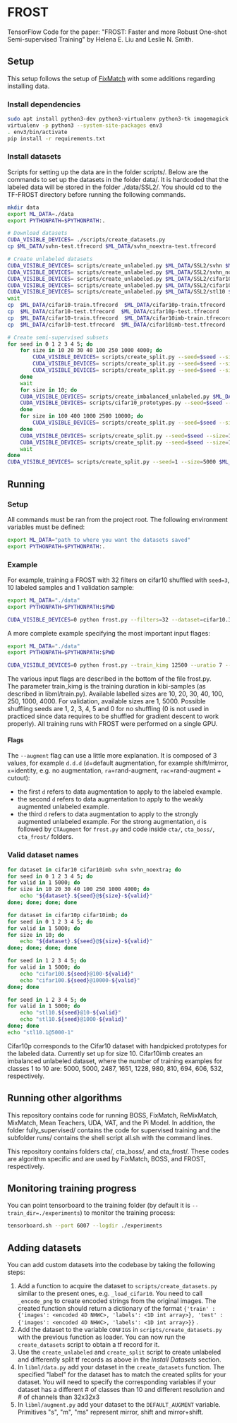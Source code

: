 # FROST

TensorFlow Code for the paper: "FROST: Faster and more Robust One-shot Semi-supervised Training" by Helena E. Liu and Leslie N. Smith.


## Setup

This setup follows the setup of [FixMatch](https://github.com/google-research/fixmatch) with some additions regarding installing data.


### Install dependencies

```bash
sudo apt install python3-dev python3-virtualenv python3-tk imagemagick
virtualenv -p python3 --system-site-packages env3
. env3/bin/activate
pip install -r requirements.txt
```

### Install datasets

Scripts for setting up the data are in the folder scripts/.  Below are the commands to set up the datasets in the folder data/.  It is hardcoded that the labeled data will be stored in the folder ./data/SSL2/.  You should cd to the TF-FROST directory before running the following commands.

```bash
mkdir data
export ML_DATA=./data
export PYTHONPATH=$PYTHONPATH:.

# Download datasets
CUDA_VISIBLE_DEVICES= ./scripts/create_datasets.py
cp $ML_DATA/svhn-test.tfrecord $ML_DATA/svhn_noextra-test.tfrecord

# Create unlabeled datasets
CUDA_VISIBLE_DEVICES= scripts/create_unlabeled.py $ML_DATA/SSL2/svhn $ML_DATA/svhn-train.tfrecord $ML_DATA/svhn-extra.tfrecord &
CUDA_VISIBLE_DEVICES= scripts/create_unlabeled.py $ML_DATA/SSL2/svhn_noextra $ML_DATA/svhn-train.tfrecord &
CUDA_VISIBLE_DEVICES= scripts/create_unlabeled.py $ML_DATA/SSL2/cifar10 $ML_DATA/cifar10-train.tfrecord &
CUDA_VISIBLE_DEVICES= scripts/create_unlabeled.py $ML_DATA/SSL2/cifar100 $ML_DATA/cifar100-train.tfrecord &
CUDA_VISIBLE_DEVICES= scripts/create_unlabeled.py $ML_DATA/SSL2/stl10 $ML_DATA/stl10-train.tfrecord $ML_DATA/stl10-unlabeled.tfrecord &
wait
cp  $ML_DATA/cifar10-train.tfrecord  $ML_DATA/cifar10p-train.tfrecord
cp  $ML_DATA/cifar10-test.tfrecord  $ML_DATA/cifar10p-test.tfrecord
cp  $ML_DATA/cifar10-train.tfrecord  $ML_DATA/cifar10imb-train.tfrecord
cp  $ML_DATA/cifar10-test.tfrecord  $ML_DATA/cifar10imb-test.tfrecord

# Create semi-supervised subsets
for seed in 0 1 2 3 4 5; do
    for size in 10 20 30 40 100 250 1000 4000; do
        CUDA_VISIBLE_DEVICES= scripts/create_split.py --seed=$seed --size=$size $ML_DATA/SSL2/svhn $ML_DATA/svhn-train.tfrecord $ML_DATA/svhn-extra.tfrecord &
        CUDA_VISIBLE_DEVICES= scripts/create_split.py --seed=$seed --size=$size $ML_DATA/SSL2/svhn_noextra $ML_DATA/svhn-train.tfrecord &
        CUDA_VISIBLE_DEVICES= scripts/create_split.py --seed=$seed --size=$size $ML_DATA/SSL2/cifar10 $ML_DATA/cifar10-train.tfrecord &
    done
    wait
    for size in 10; do
 	CUDA_VISIBLE_DEVICES= scripts/create_imbalanced_unlabeled.py $ML_DATA/SSL2/cifar10imb $ML_DATA/cifar10imb-train.tfrecord &
	CUDA_VISIBLE_DEVICES= scripts/cifar10_prototypes.py --seed=$seed --size=$size $ML_DATA/SSL2/cifar10p $ML_DATA/cifar10p-train.tfrecord &
    done
    for size in 100 400 1000 2500 10000; do
        CUDA_VISIBLE_DEVICES= scripts/create_split.py --seed=$seed --size=$size $ML_DATA/SSL2/cifar100 $ML_DATA/cifar100-train.tfrecord &
    done
    CUDA_VISIBLE_DEVICES= scripts/create_split.py --seed=$seed --size=10 $ML_DATA/SSL2/stl10 $ML_DATA/stl10-train.tfrecord $ML_DATA/stl10-unlabeled.tfrecord &
    CUDA_VISIBLE_DEVICES= scripts/create_split.py --seed=$seed --size=1000 $ML_DATA/SSL2/stl10 $ML_DATA/stl10-train.tfrecord $ML_DATA/stl10-unlabeled.tfrecord &
    wait
done
CUDA_VISIBLE_DEVICES= scripts/create_split.py --seed=1 --size=5000 $ML_DATA/SSL2/stl10 $ML_DATA/stl10-train.tfrecord $ML_DATA/stl10-unlabeled.tfrecord
```

## Running

### Setup

All commands must be ran from the project root. The following environment variables must be defined:
```bash
export ML_DATA="path to where you want the datasets saved"
export PYTHONPATH=$PYTHONPATH:.
```

### Example

For example, training a FROST with 32 filters on cifar10 shuffled with `seed=3`, 10 labeled samples and 1 validation sample:
```bash
export ML_DATA="./data"
export PYTHONPATH=$PYTHONPATH:$PWD

CUDA_VISIBLE_DEVICES=0 python frost.py --filters=32 --dataset=cifar10.3@10-1 --train_dir ./experiments/frost
```

A more complete example specifying the most important input flages:

```bash
export ML_DATA="./data"
export PYTHONPATH=$PYTHONPATH:$PWD

CUDA_VISIBLE_DEVICES=0 python frost.py --train_kimg 12500 --uratio 7 --clrratio 7 --confidence 0.95 --wd 5e-4 --wu 2 --wclr 0 --batch 32 --lr 0.03 --temperature 0.5 --arch resnet --filters 32 --scales 3 --repeat 4 --dataset=cifar10.3@10-1 --train_dir experiments/ROSS/frostcifar10.3@10-1resnetIter12550U7CL7C0.95WD5e-4WU2Wclr0BS32LR0.03M0.9T0.5Ad.d.dB0D0BF16SCH1CAug0_0 --augment d.d.d --mom 0.9 --boot_factor 16 --balance 0 --delT 0 --boot_schedule 1 --clrDataAug 0 
```

The various input flags are described in the bottom of the file frost.py.  
The parameter train_kimg is the training duration in kibi-samples (as described in libml/train.py).
Available labelled sizes are 10, 20, 30, 40, 100, 250, 1000, 4000.
For validation, available sizes are 1, 5000.
Possible shuffling seeds are 1, 2, 3, 4, 5 and 0 for no shuffling (0 is not used in practiced since data requires to be
shuffled for gradient descent to work properly).
All training runs with FROST were performed on a single GPU.


#### Flags

The `--augment` flag can use a little more explanation. It is composed of 3 values, for example `d.d.d`
(`d`=default augmentation, for example shift/mirror, `x`=identity, e.g. no augmentation, `ra`=rand-augment,
 `rac`=rand-augment + cutout):
- the first `d` refers to data augmentation to apply to the labeled example. 
- the second `d` refers to data augmentation to apply to the weakly augmented unlabeled example. 
- the third `d` refers to data augmentation to apply to the strongly augmented unlabeled example. For the strong
augmentation, `d` is followed by `CTAugment` for `frost.py` and code inside `cta/`, `cta_boss/`, `cta_frost/` folders.



### Valid dataset names
```bash
for dataset in cifar10 cifar10imb svhn svhn_noextra; do
for seed in 0 1 2 3 4 5; do
for valid in 1 5000; do
for size in 10 20 30 40 100 250 1000 4000; do
    echo "${dataset}.${seed}@${size}-${valid}"
done; done; done; done

for dataset in cifar10p cifar10imb; do
for seed in 0 1 2 3 4 5; do
for valid in 1 5000; do
for size in 10; do
    echo "${dataset}.${seed}@${size}-${valid}"
done; done; done; done

for seed in 1 2 3 4 5; do
for valid in 1 5000; do
    echo "cifar100.${seed}@100-${valid}"
    echo "cifar100.${seed}@10000-${valid}"
done; done

for seed in 1 2 3 4 5; do
for valid in 1 5000; do
    echo "stl10.${seed}@10-${valid}"
    echo "stl10.${seed}@1000-${valid}"
done; done
echo "stl10.1@5000-1"
```

Cifar10p corresponds to the Cifar10 dataset with handpicked prototypes for the labeled data.  Currently set up for size 10.
Cifar10imb creates an imbalanced unlabeled dataset, where the number of training examples for classes 1 to 10 are: 5000, 5000, 2487, 1651, 1228, 980, 810, 694, 606, 532, respectively. 

## Running other algorithms

This repository contains code for running BOSS, FixMatch, ReMixMatch, MixMatch, Mean Teachers, UDA, VAT, and the Pi Model.  In addition, the folder fully_supervised/ contains the code for supervised training and the subfolder runs/ contains the shell script all.sh with the command lines.

This repository contains folders cta/, cta_boss/, and cta_frost/.  These codes are algorithm specific and are used by FixMatch, BOSS, and FROST, respectively.


## Monitoring training progress

You can point tensorboard to the training folder (by default it is `--train_dir=./experiments`) to monitor the training
process:

```bash
tensorboard.sh --port 6007 --logdir ./experiments
```

## Adding datasets
You can add custom datasets into the codebase by taking the following steps:

1. Add a function to acquire the dataset to `scripts/create_datasets.py` similar to the present ones, e.g. `_load_cifar10`. 
You need to call `_encode_png` to create encoded strings from the original images.
The created function should return a dictionary of the format 
`{'train' : {'images': <encoded 4D NHWC>, 'labels': <1D int array>},
'test' : {'images': <encoded 4D NHWC>, 'labels': <1D int array>}}` .
2. Add the dataset to the variable `CONFIGS` in `scripts/create_datasets.py` with the previous function as loader. 
You can now run the `create_datasets` script to obtain a tf record for it.
3. Use the `create_unlabeled` and `create_split` script to create unlabeled and differently split tf records as above in the *Install Datasets* section.
4. In `libml/data.py` add your dataset in the `create_datasets` function. The specified "label" for the dataset has to match
the created splits for your dataset. You will need to specify the corresponding variables if your dataset 
has a different # of classes than 10 and different resolution and # of channels than 32x32x3
5. In `libml/augment.py` add your dataset to the `DEFAULT_AUGMENT` variable. Primitives "s", "m", "ms" represent mirror, shift and mirror+shift. 
